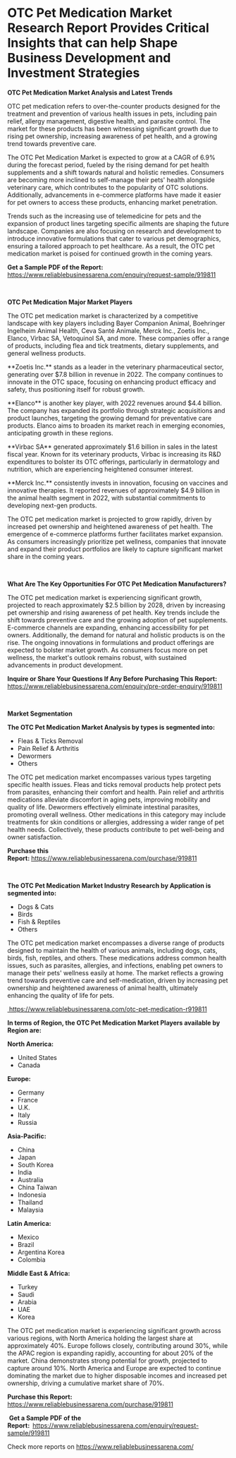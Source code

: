 <p><h1>OTC Pet Medication Market Research Report Provides Critical Insights that can help Shape Business Development and Investment Strategies</h1></p><p><strong>OTC Pet Medication Market Analysis and Latest Trends</strong></p>
<p><p>OTC pet medication refers to over-the-counter products designed for the treatment and prevention of various health issues in pets, including pain relief, allergy management, digestive health, and parasite control. The market for these products has been witnessing significant growth due to rising pet ownership, increasing awareness of pet health, and a growing trend towards preventive care.</p><p>The OTC Pet Medication Market is expected to grow at a CAGR of 6.9% during the forecast period, fueled by the rising demand for pet health supplements and a shift towards natural and holistic remedies. Consumers are becoming more inclined to self-manage their pets' health alongside veterinary care, which contributes to the popularity of OTC solutions. Additionally, advancements in e-commerce platforms have made it easier for pet owners to access these products, enhancing market penetration.</p><p>Trends such as the increasing use of telemedicine for pets and the expansion of product lines targeting specific ailments are shaping the future landscape. Companies are also focusing on research and development to introduce innovative formulations that cater to various pet demographics, ensuring a tailored approach to pet healthcare. As a result, the OTC pet medication market is poised for continued growth in the coming years.</p></p>
<p><strong>Get a Sample PDF of the Report:&nbsp;</strong> <a href="https://www.reliablebusinessarena.com/enquiry/request-sample/919811?utm_campaign=2383&utm_medium=2&utm_source=Github&utm_content=ia&utm_term=07032025&utm_id=otc-pet-medication">https://www.reliablebusinessarena.com/enquiry/request-sample/919811</a></p>
<p>&nbsp;</p>
<p><strong>OTC Pet Medication Major Market Players</strong></p>
<p><p>The OTC pet medication market is characterized by a competitive landscape with key players including Bayer Companion Animal, Boehringer Ingelheim Animal Health, Ceva Santé Animale, Merck Inc., Zoetis Inc., Elanco, Virbac SA, Vetoquinol SA, and more. These companies offer a range of products, including flea and tick treatments, dietary supplements, and general wellness products.</p><p>**Zoetis Inc.** stands as a leader in the veterinary pharmaceutical sector, generating over $7.8 billion in revenue in 2022. The company continues to innovate in the OTC space, focusing on enhancing product efficacy and safety, thus positioning itself for robust growth.</p><p>**Elanco** is another key player, with 2022 revenues around $4.4 billion. The company has expanded its portfolio through strategic acquisitions and product launches, targeting the growing demand for preventative care products. Elanco aims to broaden its market reach in emerging economies, anticipating growth in these regions.</p><p>**Virbac SA** generated approximately $1.6 billion in sales in the latest fiscal year. Known for its veterinary products, Virbac is increasing its R&D expenditures to bolster its OTC offerings, particularly in dermatology and nutrition, which are experiencing heightened consumer interest.</p><p>**Merck Inc.** consistently invests in innovation, focusing on vaccines and innovative therapies. It reported revenues of approximately $4.9 billion in the animal health segment in 2022, with substantial commitments to developing next-gen products.</p><p>The OTC pet medication market is projected to grow rapidly, driven by increased pet ownership and heightened awareness of pet health. The emergence of e-commerce platforms further facilitates market expansion. As consumers increasingly prioritize pet wellness, companies that innovate and expand their product portfolios are likely to capture significant market share in the coming years.</p></p>
<p>&nbsp;</p>
<p><strong>What Are The Key Opportunities For OTC Pet Medication Manufacturers?</strong></p>
<p><p>The OTC pet medication market is experiencing significant growth, projected to reach approximately $2.5 billion by 2028, driven by increasing pet ownership and rising awareness of pet health. Key trends include the shift towards preventive care and the growing adoption of pet supplements. E-commerce channels are expanding, enhancing accessibility for pet owners. Additionally, the demand for natural and holistic products is on the rise. The ongoing innovations in formulations and product offerings are expected to bolster market growth. As consumers focus more on pet wellness, the market's outlook remains robust, with sustained advancements in product development.</p></p>
<p><strong>Inquire or Share Your Questions If Any Before Purchasing This Report:</strong> <a href="https://www.reliablebusinessarena.com/enquiry/pre-order-enquiry/919811?utm_campaign=2383&utm_medium=2&utm_source=Github&utm_content=ia&utm_term=07032025&utm_id=otc-pet-medication">https://www.reliablebusinessarena.com/enquiry/pre-order-enquiry/919811</a></p>
<p>&nbsp;</p>
<p><strong>Market Segmentation</strong></p>
<p><strong>The OTC Pet Medication Market Analysis by types is segmented into:</strong></p>
<p><ul><li>Fleas & Ticks Removal</li><li>Pain Relief & Arthritis</li><li>Dewormers</li><li>Others</li></ul></p>
<p><p>The OTC pet medication market encompasses various types targeting specific health issues. Fleas and ticks removal products help protect pets from parasites, enhancing their comfort and health. Pain relief and arthritis medications alleviate discomfort in aging pets, improving mobility and quality of life. Dewormers effectively eliminate intestinal parasites, promoting overall wellness. Other medications in this category may include treatments for skin conditions or allergies, addressing a wider range of pet health needs. Collectively, these products contribute to pet well-being and owner satisfaction.</p></p>
<p><strong>Purchase this Report:&nbsp;</strong><a href="https://www.reliablebusinessarena.com/purchase/919811?utm_campaign=2383&utm_medium=2&utm_source=Github&utm_content=ia&utm_term=07032025&utm_id=otc-pet-medication">https://www.reliablebusinessarena.com/purchase/919811</a></p>
<p>&nbsp;</p>
<p><strong>The OTC Pet Medication Market Industry Research by Application is segmented into:</strong></p>
<p><ul><li>Dogs & Cats</li><li>Birds</li><li>Fish & Reptiles</li><li>Others</li></ul></p>
<p><p>The OTC pet medication market encompasses a diverse range of products designed to maintain the health of various animals, including dogs, cats, birds, fish, reptiles, and others. These medications address common health issues, such as parasites, allergies, and infections, enabling pet owners to manage their pets' wellness easily at home. The market reflects a growing trend towards preventive care and self-medication, driven by increasing pet ownership and heightened awareness of animal health, ultimately enhancing the quality of life for pets.</p></p>
<p><a href="https://www.reliablebusinessarena.com/otc-pet-medication-r919811?utm_campaign=2383&utm_medium=2&utm_source=Github&utm_content=ia&utm_term=07032025&utm_id=otc-pet-medication">&nbsp;https://www.reliablebusinessarena.com/otc-pet-medication-r919811</a></p>
<p><strong>In terms of Region, the OTC Pet Medication Market Players available by Region are:</strong></p>
<p>
    <p> <strong> North America: </strong>
        <ul>
            <li>United States</li>
            <li>Canada</li>
        </ul>
        </p> 
    <p> <strong> Europe: </strong>
        <ul>
            <li>Germany</li>
            <li>France</li>
            <li>U.K.</li>
            <li>Italy</li>
            <li>Russia</li>
        </ul>
        </p> 
    <p> <strong> Asia-Pacific: </strong>
        <ul>
            <li>China</li>
            <li>Japan</li>
            <li>South Korea</li>
            <li>India</li>
            <li>Australia</li>
            <li>China Taiwan</li>
            <li>Indonesia</li>
            <li>Thailand</li>
            <li>Malaysia</li>
        </ul>
        </p> 
    <p> <strong> Latin America: </strong>
        <ul>
            <li>Mexico</li>
            <li>Brazil</li>
            <li>Argentina Korea</li>
            <li>Colombia</li>
        </ul>
        </p> 
    <p> <strong> Middle East & Africa: </strong>
        <ul>
            <li>Turkey</li>
            <li>Saudi</li>
            <li>Arabia</li>
            <li>UAE</li>
            <li>Korea</li>
        </ul>
    </p>
    </p>
<p><p>The OTC pet medication market is experiencing significant growth across various regions, with North America holding the largest share at approximately 40%. Europe follows closely, contributing around 30%, while the APAC region is expanding rapidly, accounting for about 20% of the market. China demonstrates strong potential for growth, projected to capture around 10%. North America and Europe are expected to continue dominating the market due to higher disposable incomes and increased pet ownership, driving a cumulative market share of 70%.</p></p>
<p><strong>Purchase this Report: </strong><a href="https://www.reliablebusinessarena.com/purchase/919811?utm_campaign=2383&utm_medium=2&utm_source=Github&utm_content=ia&utm_term=07032025&utm_id=otc-pet-medication">https://www.reliablebusinessarena.com/purchase/919811</a></p>
<p>&nbsp;<strong>Get a Sample PDF of the Report:&nbsp;&nbsp;</strong><a href="https://www.reliablebusinessarena.com/enquiry/request-sample/919811?utm_campaign=2383&utm_medium=2&utm_source=Github&utm_content=ia&utm_term=07032025&utm_id=otc-pet-medication">https://www.reliablebusinessarena.com/enquiry/request-sample/919811</a></p>
<p><strong></strong></p>
<p>Check more reports on <a href="https://www.reliablebusinessarena.com/?utm_campaign=2383&utm_medium=2&utm_source=Github&utm_content=ia&utm_term=07032025&utm_id=otc-pet-medication">https://www.reliablebusinessarena.com/</a></p>